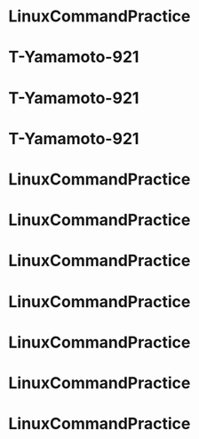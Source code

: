 # LinuxCommandPractice
# T-Yamamoto-921
# T-Yamamoto-921
# T-Yamamoto-921
# LinuxCommandPractice
# LinuxCommandPractice
# LinuxCommandPractice
# LinuxCommandPractice
# LinuxCommandPractice
# LinuxCommandPractice
# LinuxCommandPractice
